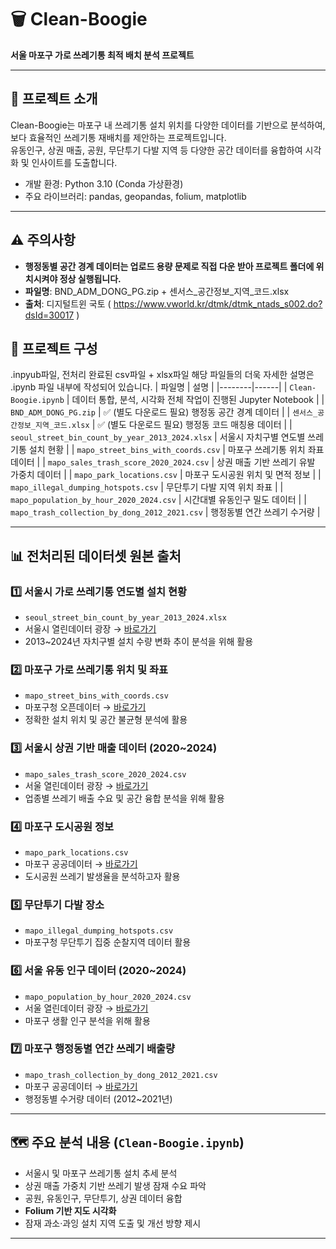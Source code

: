 # 🗑️ Clean-Boogie 

**서울 마포구 가로 쓰레기통 최적 배치 분석 프로젝트**

---

## 📌 프로젝트 소개

Clean-Boogie는 마포구 내 쓰레기통 설치 위치를 다양한 데이터를 기반으로 분석하여, 보다 효율적인 쓰레기통 재배치를 제안하는 프로젝트입니다.  
유동인구, 상권 매출, 공원, 무단투기 다발 지역 등 다양한 공간 데이터를 융합하여 시각화 및 인사이트를 도출합니다.

- 개발 환경: Python 3.10 (Conda 가상환경)
- 주요 라이브러리: pandas, geopandas, folium, matplotlib 

---

## ⚠️ 주의사항
- **행정동별 공간 경계 데이터는 업로드 용량 문제로 직접 다운 받아 프로젝트 폴더에 위치시켜야 정상 실행됩니다.**
- **파일명**: BND_ADM_DONG_PG.zip + 센서스_공간정보_지역_코드.xlsx
- **출처**: 디지털트윈 국토 ( https://www.vworld.kr/dtmk/dtmk_ntads_s002.do?dsId=30017 )


## 📂 프로젝트 구성
.inpyub파일, 전처리 완료된 csv파일 +  xlsx파일
해당 파일들의 더욱 자세한 설명은 .ipynb 파일 내부에 작성되어 있습니다.
| 파일명 | 설명 |
|--------|------|
| `Clean-Boogie.ipynb` | 데이터 통합, 분석, 시각화 전체 작업이 진행된 Jupyter Notebook |
| `BND_ADM_DONG_PG.zip` | ✅ (별도 다운로드 필요) 행정동 공간 경계 데이터 |
| `센서스_공간정보_지역_코드.xlsx` | ✅ (별도 다운로드 필요) 행정동 코드 매칭용 데이터 |
| `seoul_street_bin_count_by_year_2013_2024.xlsx` | 서울시 자치구별 연도별 쓰레기통 설치 현황 |
| `mapo_street_bins_with_coords.csv` | 마포구 쓰레기통 위치 좌표 데이터 |
| `mapo_sales_trash_score_2020_2024.csv` | 상권 매출 기반 쓰레기 유발 가중치 데이터 |
| `mapo_park_locations.csv` | 마포구 도시공원 위치 및 면적 정보 |
| `mapo_illegal_dumping_hotspots.csv` | 무단투기 다발 지역 위치 좌표 |
| `mapo_population_by_hour_2020_2024.csv` | 시간대별 유동인구 밀도 데이터 |
| `mapo_trash_collection_by_dong_2012_2021.csv` | 행정동별 연간 쓰레기 수거량 |

---

## 📊 전처리된 데이터셋 원본 출처

### 1️⃣ 서울시 가로 쓰레기통 연도별 설치 현황
- `seoul_street_bin_count_by_year_2013_2024.xlsx`  
- 서울시 열린데이터 광장 → [바로가기](https://data.seoul.go.kr/dataList/OA-15069/F/1/datasetView.do)  
- 2013~2024년 자치구별 설치 수량 변화 추이 분석을 위해 활용

### 2️⃣ 마포구 가로 쓰레기통 위치 및 좌표
- `mapo_street_bins_with_coords.csv`  
- 마포구청 오픈데이터 → [바로가기](https://www.mapo.go.kr/site/main/openData/view?dataId=150)  
- 정확한 설치 위치 및 공간 불균형 분석에 활용

### 3️⃣ 서울시 상권 기반 매출 데이터 (2020~2024)
- `mapo_sales_trash_score_2020_2024.csv`  
- 서울 열린데이터 광장 → [바로가기](https://data.seoul.go.kr/dataList/OA-15572/S/1/datasetView.do)  
- 업종별 쓰레기 배출 수요 및 공간 융합 분석을 위해 활용

### 4️⃣ 마포구 도시공원 정보
- `mapo_park_locations.csv`  
- 마포구 공공데이터 → [바로가기](https://www.mapo.go.kr/site/main/openData/view?dataId=79)  
- 도시공원 쓰레기 발생율을 분석하고자 활용

### 5️⃣ 무단투기 다발 장소
- `mapo_illegal_dumping_hotspots.csv`  
- 마포구청 무단투기 집중 순찰지역 데이터 활용  

### 6️⃣ 서울 유동 인구 데이터 (2020~2024)
- `mapo_population_by_hour_2020_2024.csv`  
- 서울 열린데이터 광장 → [바로가기](https://data.seoul.go.kr/dataList/OA-14991/S/1/datasetView.do)  
- 마포구 생활 인구 분석을 위해 활용

### 7️⃣ 마포구 행정동별 연간 쓰레기 배출량
- `mapo_trash_collection_by_dong_2012_2021.csv`  
- 마포구 공공데이터 → [바로가기](https://www.mapo.go.kr/site/main/openData/view?dataId=226)  
- 행정동별 수거량 데이터 (2012~2021년)

---

## 🗺️ 주요 분석 내용 (`Clean-Boogie.ipynb`)

- 서울시 및 마포구 쓰레기통 설치 추세 분석
- 상권 매출 가중치 기반 쓰레기 발생 잠재 수요 파악
- 공원, 유동인구, 무단투기, 상권 데이터 융합
- **Folium 기반 지도 시각화**
- 잠재 과소·과잉 설치 지역 도출 및 개선 방향 제시
---
